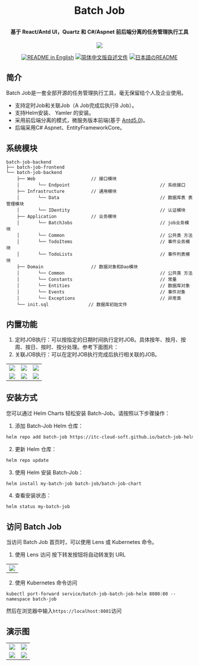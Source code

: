 <p align="center">

[//]: # (	<img alt="logo" src="https://oscimg.oschina.net/oscnet/up-b99b286755aef70355a7084753f89cdb7c9.png">)
</p>
<h1 align="center" style="margin: 30px 0 30px; font-weight: bold;">Batch Job</h1>
<h4 align="center">基于 React/Antd UI，Quartz 和 C#/Aspnet 前后端分离的任务管理执行工具</h4>
<p align="center">
	<a href="https://gitee.com/y_project/RuoYi-Cloud/blob/master/LICENSE"><img src="https://img.shields.io/github/license/mashape/apistatus.svg"></a>
</p>
<p align="center">
  <a href="./README.md"><img alt="README in English" src="https://img.shields.io/badge/English-d9d9d9"></a>
  <a href="./README_CN.md"><img alt="简体中文版自述文件" src="https://img.shields.io/badge/简体中文-d9d9d9"></a>
  <a href="./README_JA.md"><img alt="日本語のREADME" src="https://img.shields.io/badge/日本語-d9d9d9"></a>
</p>

## 简介

Batch Job是一套全部开源的任务管理执行工具，毫无保留给个人及企业使用。
* 支持定时Job和关联Job（A Job完成后执行B Job）。
* 支持Helm安装、 Yamler 的安装。
* 采用前后端分离的模式，微服务版本前端(基于 [Antd5.0](https://ant.design/index-cn))。
* 后端采用C# Aspnet、EntityFrameworkCore。

## 系统模块

~~~
batch-job-backend  
├── batch-job-frontend  
└── batch-job-backend  
    ├── Web                     // 接口模块
    │       └── Endpoint                                  // 系统接口
    ├── Infrastructure          // 通用模块
    │       └── Data                                      // 数据库表 表管理模块 
    │       └── IDentity                                  // 认证模块
    ├── Application             // 业务模块
    │       └── BatchJobs                                 // job业务模块 
    │       └── Common                                    // 公共类 方法
    │       └── TodoItems                                 // 事件业务模块 
    │       └── TodoLists                                 // 事件列表模块 
    ├── Domain                  // 数据对象和Dao模块
    │       └── Common                                    // 公共类 方法
    │       └── Constants                                 // 常量 
    │       └── Entities                                  // 数据库对象
    │       └── Events                                    // 事件对象
    │       └── Exceptions                                // 异常类
    └── init.sql               // 数据库初始文件
~~~

## 内置功能
1.  定时JOB执行：可以按指定的日期时间执行定时JOB。具体按年、按月、按周、按日、按时、按分处理。参考下面图片：
2.  关联JOB执行：可以在定时JOB执行完成后执行相关联的JOB。
<table style="width: 400px">
    <tr>
         <td><img src="https://itc-cloud-soft.github.io/doc-open/img/batch-job/batch-t-1.png"/></td>
         <td><img src="https://itc-cloud-soft.github.io/doc-open/img/batch-job/batch-t-2.png"/></td>
         <td><img src="https://itc-cloud-soft.github.io/doc-open/img/batch-job/batch-t-3.png"/></td>
    </tr>
    <tr>
         <td><img src="https://itc-cloud-soft.github.io/doc-open/img/batch-job/batch-t-4.png"/></td>
         <td><img src="https://itc-cloud-soft.github.io/doc-open/img/batch-job/batch-t-5.png"/></td>
         <td><img src="https://itc-cloud-soft.github.io/doc-open/img/batch-job/batch-t-6.png"/></td>
    </tr>
</table>

## 安装方式

您可以通过 Helm Charts 轻松安装 Batch-Job。请按照以下步骤操作：

1. 添加 Batch-Job Helm 仓库：
```bash
helm repo add batch-job https://itc-cloud-soft.github.io/batch-job-helm/
```
2. 更新 Helm 仓库：
```bash
helm repo update
```
3. 使用 Helm 安装  Batch-Job：
```bash
helm install my-batch-job batch-job/batch-job-chart
```
4. 查看安装状态：
```bash
helm status my-batch-job
```

## 访问 Batch Job
当访问 Batch Job 首页时，可以使用 Lens 或 Kubernetes 命令。

1. 使用 Lens 访问
   按下转发按钮将自动转发到 URL
<table>
    <tr>
        <td><img src="https://itc-cloud-soft.github.io/doc-open/img/batch-job/batch_lens.png"/></td>
    </tr>
</table>

2. 使用 Kubernetes 命令访问
```shell
kubectl port-forward service/batch-job-batch-job-helm 8080:80 --namespace batch-job
```
然后在浏览器中输入`https://localhost:8081`访问
## 演示图
<table>
    <tr>
        <td><img src="https://itc-cloud-soft.github.io/doc-open/img/batch-job/batch-job-cn_1.png"/></td>
        <td><img src="https://itc-cloud-soft.github.io/doc-open/img/batch-job/batch-job-cn_2.png"/></td>
    </tr>
    <tr>
        <td><img src="https://itc-cloud-soft.github.io/doc-open/img/batch-job/batch-job-cn_3.png"/></td>
        <td><img src="https://itc-cloud-soft.github.io/doc-open/img/batch-job/batch-job-cn_4.png"/></td>
    </tr>
    
</table>
